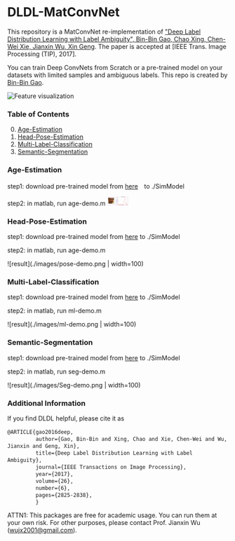 # DLDL-MatConvNet

This repository is a MatConvNet re-implementation of ["Deep Label Distribution Learning with Label Ambiguity", Bin-Bin Gao, Chao Xing, Chen-Wei Xie, Jianxin Wu, Xin Geng](https://doi.org/10.1109/TIP.2017.2689998). The paper is accepted at [IEEE Trans. Image Processing (TIP), 2017].

You can train Deep ConvNets from Scratch or a pre-trained model on your datasets with limited samples and ambiguous labels. This repo is created by [Bin-Bin Gao](http://lamda.nju.edu.cn/gaobb).

![Feature visualization](http://lamda.nju.edu.cn/gaobb/Projects/DLDL_files/DLDL_LD.png)


### Table of Contents
0. [Age-Estimation](#Age-Estimation)
0. [Head-Pose-Estimation](#Head-Pose-Estimation)
0. [Multi-Label-Classification](#Multi-Label-Classification)
0. [Semantic-Segmentation](#Semantic-Segmentation)

### Age-Estimation
step1: download pre-trained model from [here](https://pan.baidu.com/s/1jIpGy6U)　to ./SimModel

step2: in matlab, run age-demo.m
<img src="./images/age-demo.png" width="48">
### Head-Pose-Estimation
step1: download pre-trained model from [here](https://pan.baidu.com/s/1jIOSuSA) to ./SimModel

step2: in matlab, run age-demo.m

![result](./images/pose-demo.png  | width=100)

### Multi-Label-Classification
step1: download pre-trained model from [here](https://pan.baidu.com/s/1kV69uxL) to ./SimModel

step2: in matlab, run ml-demo.m

![result](./images/ml-demo.png  | width=100)

### Semantic-Segmentation
step1: download pre-trained model from [here](https://pan.baidu.com/s/1pLUhK9P) to ./SimModel

step2: in matlab, run seg-demo.m

![result](./images/Seg-demo.png  | width=100)

### Additional Information
If you find DLDL helpful, please cite it as
```
@ARTICLE{gao2016deep,
         author={Gao, Bin-Bin and Xing, Chao and Xie, Chen-Wei and Wu, Jianxin and Geng, Xin},
         title={Deep Label Distribution Learning with Label Ambiguity},
         journal={IEEE Transactions on Image Processing},
         year={2017},
         volume={26},
         number={6},
         pages={2825-2838}, 
         }
```

ATTN1: This packages are free for academic usage. You can run them at your own risk. For other
purposes, please contact Prof. Jianxin Wu (wujx2001@gmail.com).

